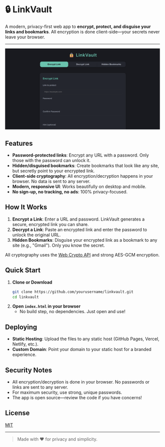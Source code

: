 # 🔒 LinkVault

A modern, privacy-first web app to **encrypt, protect, and disguise your links and bookmarks**. All encryption is done client-side—your secrets never leave your browser.

---

![screenshot](screenshot.png)

## Features

- **Password-protected links**: Encrypt any URL with a password. Only those with the password can unlock it.
- **Hidden/disguised bookmarks**: Create bookmarks that look like any site, but secretly point to your encrypted link.
- **Client-side cryptography**: All encryption/decryption happens in your browser. No data is sent to any server.
- **Modern, responsive UI**: Works beautifully on desktop and mobile.
- **No sign-up, no tracking, no ads**: 100% privacy-focused.

## How It Works

1. **Encrypt a Link**: Enter a URL and password. LinkVault generates a secure, encrypted link you can share.
2. **Decrypt a Link**: Paste an encrypted link and enter the password to unlock the original URL.
3. **Hidden Bookmarks**: Disguise your encrypted link as a bookmark to any site (e.g., "Gmail"). Only you know the secret.

All cryptography uses the [Web Crypto API](https://developer.mozilla.org/en-US/docs/Web/API/Web_Crypto_API) and strong AES-GCM encryption.

## Quick Start

1. **Clone or Download**
   ```bash
   git clone https://github.com/yourusername/linkvault.git
   cd linkvault
   ```
2. **Open `index.html` in your browser**
   - No build step, no dependencies. Just open and use!

## Deploying

- **Static Hosting**: Upload the files to any static host (GitHub Pages, Vercel, Netlify, etc.).
- **Custom Domain**: Point your domain to your static host for a branded experience.

## Security Notes

- All encryption/decryption is done in your browser. No passwords or links are sent to any server.
- For maximum security, use strong, unique passwords.
- The app is open source—review the code if you have concerns!

## License

[MIT](LICENSE)

---

> Made with ❤️ for privacy and simplicity.
